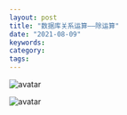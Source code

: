 ```yaml
---
layout: post
title: "数据库关系运算——除运算"
date: "2021-08-09"
keywords:
category:
tags:
---
```

![avatar](https://img-blog.csdn.net/20180702221327633?watermark/2/text/aHR0cHM6Ly9ibG9nLmNzZG4ubmV0L3NreWVqeQ==/font/5a6L5L2T/fontsize/400/fill/I0JBQkFCMA==/dissolve/70)

![avatar](https://img-blog.csdn.net/20180702221337126?watermark/2/text/aHR0cHM6Ly9ibG9nLmNzZG4ubmV0L3NreWVqeQ==/font/5a6L5L2T/fontsize/400/fill/I0JBQkFCMA==/dissolve/70)
